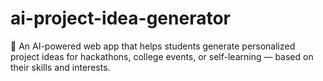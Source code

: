 # ai-project-idea-generator
🧠 An AI-powered web app that helps students generate personalized project ideas for hackathons, college events, or self-learning — based on their skills and interests.
